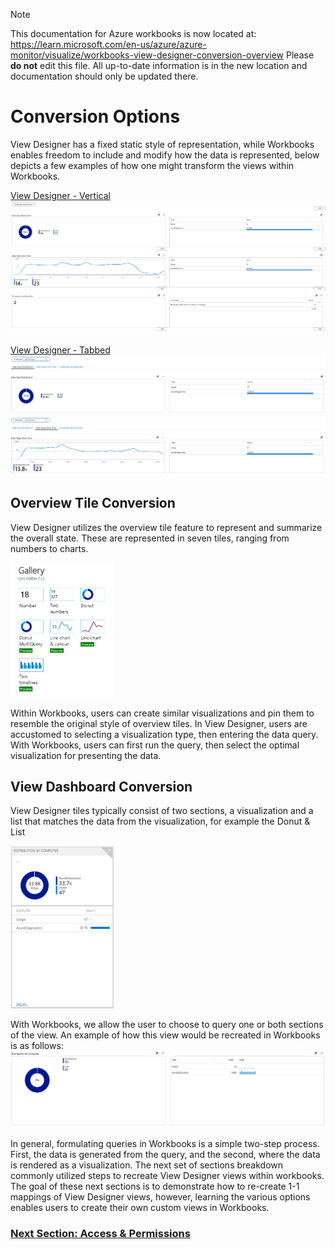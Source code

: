> [!NOTE] 
> This documentation for Azure workbooks is now located at: https://learn.microsoft.com/en-us/azure/azure-monitor/visualize/workbooks-view-designer-conversion-overview
> Please **do not** edit this file. All up-to-date information is in the new location and documentation should only be updated there.

# <strong>Conversion Options</strong>

View Designer has a fixed static style of representation, while Workbooks enables freedom to include and modify how the data is represented, below depicts a few examples of how one might transform the views within Workbooks.

[View Designer - Vertical](./Examples/VDVertical.md)
![Vertical](./Examples/VDVertical.png)

[View Designer - Tabbed](./Examples/VDTabbed.md)
![Data Type Distribution Tab](./Examples/DistributionTab.png)
![Data Types Over Time Tab](./Examples/OverTimeTab.png)

## <strong> Overview Tile Conversion</strong>
View Designer utilizes the overview tile feature to represent and summarize the overall state. These are represented in seven tiles, ranging from numbers to charts.

<img src = "./Examples/Overview.png" height = 33%; width=33%>


Within Workbooks, users can create similar visualizations and pin them to resemble the original style of overview tiles. In View Designer, users are accustomed to selecting a visualization type, then entering the data query. With Workbooks, users can first run the query, then select the optimal visualization for presenting the data.

## <strong> View Dashboard Conversion </strong>
View Designer tiles typically consist of two sections, a visualization and a list that matches the data from the visualization, for example the Donut & List

<img src = "./Examples/DonutEX.png" height = 33%; width=33%>

With Workbooks, we allow the user to choose to query one or both sections of the view. An example of how this view would be recreated in Workbooks is as follows:
![Convert](./Examples/ConvertDonut.png)

In general, formulating queries in Workbooks is a simple two-step process. First, the data is generated from the query, and the second, where the data is rendered as a visualization. The next set of sections breakdown commonly utilized steps to recreate View Designer views within workbooks.
The goal of these next sections is to demonstrate how to re-create 1-1 mappings of View Designer views, however, learning the various options enables users to create their own custom views in Workbooks.

### [Next Section: Access & Permissions](./AccessPermissions.md)

